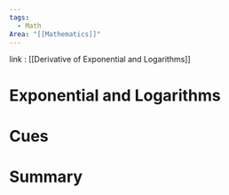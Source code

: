 ```yaml
---
tags:
  - Math
Area: "[[Mathematics]]"
---
```

link : [[Derivative of Exponential and Logarithms]]
# Exponential and Logarithms

# Cues
# Summary
```

```